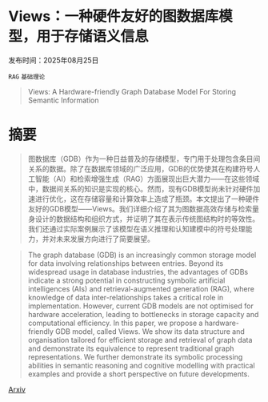 # Views：一种硬件友好的图数据库模型，用于存储语义信息

发布时间：2025年08月25日

`RAG` `基础理论`

> Views: A Hardware-friendly Graph Database Model For Storing Semantic Information

# 摘要

> 图数据库（GDB）作为一种日益普及的存储模型，专门用于处理包含条目间关系的数据。除了在数据库领域的广泛应用，GDB的优势使其在构建符号人工智能（AI）和检索增强生成（RAG）方面展现出巨大潜力——在这些领域中，数据间关系的知识是实现的核心。然而，现有GDB模型尚未针对硬件加速进行优化，这在存储容量和计算效率上造成了瓶颈。本文提出了一种硬件友好的GDB模型——Views。我们详细介绍了其为图数据高效存储与检索量身设计的数据结构和组织方式，并证明了其在表示传统图结构时的等效性。我们还通过实际案例展示了该模型在语义推理和认知建模中的符号处理能力，并对未来发展方向进行了简要展望。

> The graph database (GDB) is an increasingly common storage model for data involving relationships between entries. Beyond its widespread usage in database industries, the advantages of GDBs indicate a strong potential in constructing symbolic artificial intelligences (AIs) and retrieval-augmented generation (RAG), where knowledge of data inter-relationships takes a critical role in implementation. However, current GDB models are not optimised for hardware acceleration, leading to bottlenecks in storage capacity and computational efficiency. In this paper, we propose a hardware-friendly GDB model, called Views. We show its data structure and organisation tailored for efficient storage and retrieval of graph data and demonstrate its equivalence to represent traditional graph representations. We further demonstrate its symbolic processing abilities in semantic reasoning and cognitive modelling with practical examples and provide a short perspective on future developments.

[Arxiv](https://arxiv.org/abs/2508.18123)